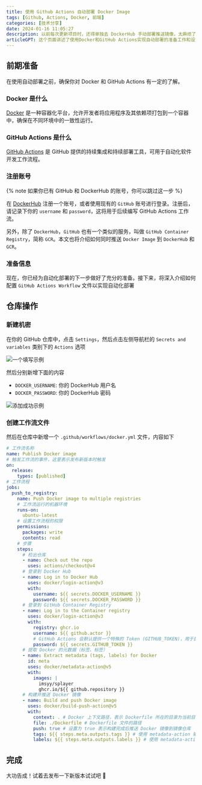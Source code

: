 ```yaml
---
title: 使用 Github Actions 自动部署 Docker Image
tags: [Github, Actions, Docker, 前端]
categories: [技术分享]
date: 2024-01-16 11:05:27
description: 以前每次更新项目时，还得单独去 DockerHub 手动部署推送镜像，太麻烦了。偶然发现能通过 Github Actions 来实现自动部署推送，同时还能推送到 GitHub Container Registry 中
articleGPT: 这个页面讲述了使用Docker和GitHub Actions实现自动部署的准备工作和设置流程，包括在GitHub仓库中创建机密和工作流文件。完成设置后，即可自动部署新版本。
---
```


## 前期准备

在使用自动部署之前，确保你对 Docker 和 GitHub Actions 有一定的了解。

### Docker 是什么

[Docker](https://www.docker.com/) 是一种容器化平台，允许开发者将应用程序及其依赖项打包到一个容器中，确保在不同环境中的一致性运行。

### GitHub Actions 是什么

[GitHub Actions](https://docs.github.com/zh/actions) 是 GitHub 提供的持续集成和持续部署工具，可用于自动化软件开发工作流程。

### 注册账号

{% note 如果你已有&nbsp;GitHub&nbsp;和&nbsp;DockerHub&nbsp;的账号，你可以跳过这一步 %}

在 [DockerHub](https://hub.docker.com/) 注册一个账号，或者使用现有的 `GitHub` 账号进行登录。注册后，请记录下你的 `username` 和 `password`，这将用于后续编写 GitHub Actions 工作流。

另外，除了 `DockerHub`，`GitHub` 也有一个类似的服务，叫做 `GitHub Container Registry`，简称 `GCR`。本文也将介绍如何同时推送 `Docker Image` 到 `DockerHub` 和 `GCR`。

### 准备信息

现在，你已经为自动化部署的下一步做好了充分的准备。接下来，将深入介绍如何配置 `GitHub Actions Workflow` 文件以实现自动化部署

## 仓库操作

### 新建机密

在你的 GitHub 仓库中，点击 `Settings`，然后点击左侧导航栏的 `Secrets and variables` 类别下的 `Actions` 选项

![一个填写示例](https://pic.efefee.cn/uploads/2024/01/29/65b6ff101b94c.webp)

然后分别新增下面的内容

- `DOCKER_USERNAME`: 你的 DockerHub 用户名
- `DOCKER_PASSWORD`: 你的 DockerHub 密码

![添加成功示例](https://pic.efefee.cn/uploads/2024/01/29/65b6ff101d2e5.webp)

### 创建工作流文件

然后在仓库中新增一个 `.github/workflows/docker.yml` 文件，内容如下

```yml docker.yml
# 工作流名称
name: Publish Docker image
# 触发工作流的事件，这里表示发布新版本时触发
on:
  release:
    types: [published]
# 工作流程
jobs:
  push_to_registry:
    name: Push Docker image to multiple registries
    # 工作流运行的机器环境
    runs-on:
      ubuntu-latest
    # 设置工作流程的权限
    permissions:
      packages: write
      contents: read
    # 步骤
    steps:
      # 检出仓库
      - name: Check out the repo
        uses: actions/checkout@v4
      # 登录到 Docker Hub
      - name: Log in to Docker Hub
        uses: docker/login-action@v3
        with:
          username: ${{ secrets.DOCKER_USERNAME }}
          password: ${{ secrets.DOCKER_PASSWORD }}
      # 登录到 GitHub Container Registry
      - name: Log in to the Container registry
        uses: docker/login-action@v3
        with:
          registry: ghcr.io
          username: ${{ github.actor }}
          # GitHub Actions 会默认提供一个特殊的 Token (GITHUB_TOKEN)，用于执行工作流程中的操作，包括登录到容器注册表
          password: ${{ secrets.GITHUB_TOKEN }}
      # 提取 Docker 的元数据（标签、标签）
      - name: Extract metadata (tags, labels) for Docker
        id: meta
        uses: docker/metadata-action@v5
        with:
          images: |
            imsyy/splayer
            ghcr.io/${{ github.repository }}
      # 构建并推送 Docker 镜像
      - name: Build and push Docker image
        uses: docker/build-push-action@v5
        with:
          context: . # Docker 上下文路径，表示 Dockerfile 所在的目录为当前目录
          file: ./Dockerfile # Dockerfile 文件的路径
          push: true # 设置为 true 表示构建完成后推送 Docker 镜像到镜像仓库
          tags: ${{ steps.meta.outputs.tags }} # 使用 metadata-action 输出的标签作为 Docker 镜像的标签
          labels: ${{ steps.meta.outputs.labels }} # 使用 metadata-action 输出的标签作为 Docker 镜像的标签
```

## 完成

大功告成！试着去发布一下新版本试试吧 🎉

